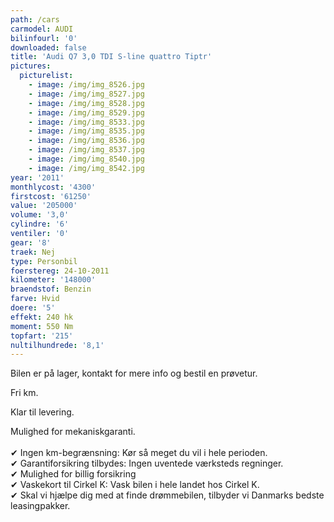 ```yaml
---
path: /cars
carmodel: AUDI
bilinfourl: '0'
downloaded: false
title: 'Audi Q7 3,0 TDI S-line quattro Tiptr'
pictures:
  picturelist:
    - image: /img/img_8526.jpg
    - image: /img/img_8527.jpg
    - image: /img/img_8528.jpg
    - image: /img/img_8529.jpg
    - image: /img/img_8533.jpg
    - image: /img/img_8535.jpg
    - image: /img/img_8536.jpg
    - image: /img/img_8537.jpg
    - image: /img/img_8540.jpg
    - image: /img/img_8542.jpg
year: '2011'
monthlycost: '4300'
firstcost: '61250'
value: '205000'
volume: '3,0'
cylindre: '6'
ventiler: '0'
gear: '8'
traek: Nej
type: Personbil
foerstereg: 24-10-2011
kilometer: '148000'
braendstof: Benzin
farve: Hvid
doere: '5'
effekt: 240 hk
moment: 550 Nm
topfart: '215'
nultilhundrede: '8,1'
---
```

Bilen er på lager, kontakt for mere info og bestil en prøvetur.

Fri km.

Klar til levering.

Mulighed for mekaniskgaranti.\
\
✔ Ingen km-begrænsning: Kør så meget du vil i hele perioden.\
✔ Garantiforsikring tilbydes: Ingen uventede værksteds regninger.\
✔ Mulighed for billig forsikring \
✔ Vaskekort til Cirkel K: Vask bilen i hele landet hos Cirkel K.\
✔ Skal vi hjælpe dig med at finde drømmebilen, tilbyder vi Danmarks bedste leasingpakker.
